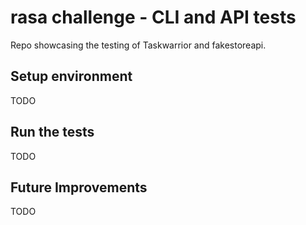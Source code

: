 # rasa challenge - CLI and API tests

Repo showcasing the testing of Taskwarrior and fakestoreapi.

## Setup environment
TODO

## Run the tests
TODO

## Future Improvements
TODO